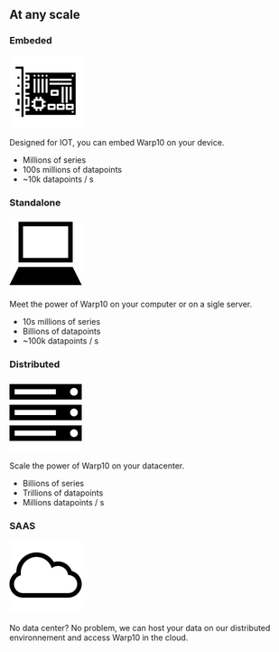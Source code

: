 ## At any scale

<div class="row">
    <div class="col-sm-12 col-md-6">
        <h3>Embeded</h3>
        <img src="/assets/img/embedded.png" class="white" />
        <p>Designed for IOT, you can embed Warp10 on your device.</p> 
        <ul>
            <li>Millions of series</li>
            <li>100s millions of datapoints</li> 
            <li>~10k datapoints / s</li>
        </ul> 
    </div>
    <div class="col-sm-12 col-md-6">
        <h3>Standalone</h3>
        <img src="/assets/img/standalone.png" class="white" />
        <p>Meet the power of Warp10 on your computer or on a sigle server.</p>
        <ul>
            <li>10s millions of series</li>
            <li>Billions of datapoints</li> 
            <li>~100k datapoints / s</li>
        </ul>        
    </div>
    <div class="col-sm-12 col-md-6">
        <h3>Distributed</h3>
        <img src="/assets/img/distributed.png" class="white">
        <p>Scale the power of Warp10 on your datacenter.<p>
        <ul>
            <li>Billions of series</li>
            <li>Trillions of datapoints</li> 
            <li>Millions datapoints / s</li>
        </ul> 
    </div>
    <div class="col-sm-12 col-md-6">
        <h3>SAAS</h3>
        <img src="/assets/img/cloud.png" class="white" />
        <p>No data center? No problem, we can host your data on our distributed environnement
        and access Warp10 in the cloud.</p>
    </div>
</div>